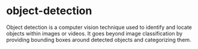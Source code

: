 # object-detection
Object detection is a computer vision technique used to identify and locate objects within images or videos. It goes beyond image classification by providing bounding boxes around detected objects and categorizing them.
